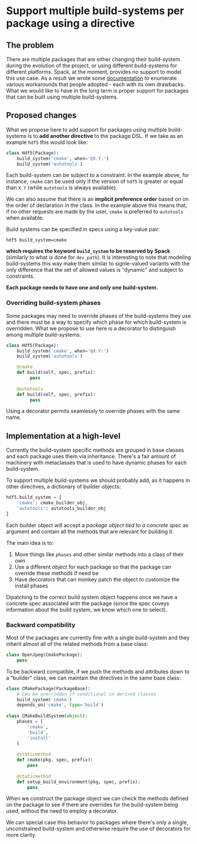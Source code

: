 # Support multiple build-systems per package using a directive

## The problem

There are multiple packages that are either changing their build-system during the evolution of the project, or using different build-systems for different platforms. Spack, at the moment, provides no support to model this use case. As a result we wrote some [documentation](https://github.com/spack/spack/pull/25174) to enumerate various workarounds that people adopted - each with its own drawbacks. What we would like to have in the long term is proper support for packages that can be built using multiple build-systems.

## Proposed changes

What we propose here to add support for packages using multiple build-systems is to __add another directive__ to the package DSL. If we take as an example `hdf5` this would look like:
```python
class Hdf5(Package):
    build_system('cmake', when='@X.Y:')
    build_system('autotools')
```
Each build-system can be subject to a constraint. In the example above, for instance, `cmake` can be used only if the version of `hdf5` is greater or equal than `X.Y` (while `autotools` is always available). 

We can also assume that there is an __implicit preference order__ based on on the order of declaration in the class. In the example above this means that, if no other requests are made by the user, `cmake` is preferred to `autotools` when available.

Build systems can be specified in specs using a key-value pair:
```
hdf5 build_system=cmake
```
__which requires the keyword `build_system` to be reserved by Spack__ (similarly to what is done for `dev_path`). It is interesting to note that modeling build-systems this way make them similar to signle-valued variants with the only difference that the set of allowed values is "dynamic" and subject to constraints.

__Each package needs to have one and only one build-system__.

### Overriding build-system phases

Some packages may need to override phases of the build-systems they use and there must be a way to specify which phase for which build-system is overridden. What we propose to use here is a decorator to distinguish among multiple build-systems:
```python
class Hdf5(Package):
    build_system('cmake', when='@X.Y:')
    build_system('autotools')

    @cmake
    def build(self, spec, prefix):
         pass
		
    @autotools
    def build(self, spec, prefix):
         pass
```
Using a decorator permits seamlessly to override phases with the same name.

## Implementation at a high-level

Currently the build-system specific methods are grouped in base classes and each package uses them via inheritance. There's a fair amount of machinery with metaclasses that is used to have dynamic phases for each build-system.

To support multiple build-systems we should probably add, as it happens in other directives, a dictionary of builder objects:
```python
hdf5.build_system = {
    'cmake': cmake_builder_obj,
    'autotools': autotools_builder_obj
}
```

Each builder object will accept a _package object tied to a concrete spec_ as argument and contain all the methods that are relevant for building it. 

The main idea is to:
1. Move things like `phases` and other similar methods into a class of their own
2. Use a different object for each package so that the package can override these methods if need be 
3. Have decorators that can monkey patch the object to customize the install phases

Dipatching to the correct build system object happens once we have a concrete spec associated with the package (since the spec coveys information about the build system, we know which one to select).

### Backward compatibility

Most of the packages are currently fine with a single build-system and they inherit almost all of the related methods from a base class:

```python
class OpenJpeg(CmakePackage):
	pass
```

To be backward compatible, if we push the methods and attributes down to a "builder" class, we can maintain the directives in the same base class:
```python
class CMakePackage(PackageBase):
	# Can be overridden if conditional in derived classes
	build_system('cmake')
	depends_on('cmake', type='build')
	
class CMakeBuildSystem(object):
    phases = [
        'cmake',
        'build',
        'install'
    ]
	
    @staticmethod
    def cmake(pkg, spec, prefix):
        pass
	
    @staticmethod
    def setup_build_environment(pkg, spec, prefix):
        pass
```
When we construct the package object we can check the methods defined on the package to see if there are overrides for the build-system being used, without the 
need to employ a decorator. 

We can special case this behavior to packages where there's only a single, unconstrained build-system and otherwise require the use of decorators for more clarity.
